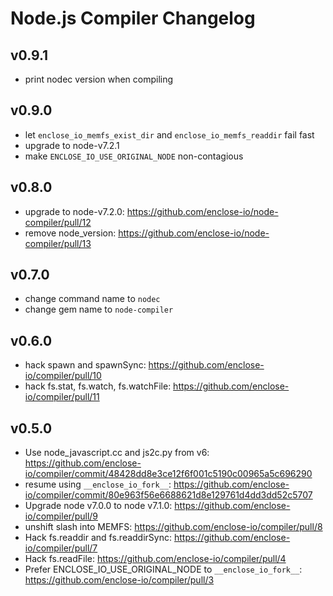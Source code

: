 # Node.js Compiler Changelog

## v0.9.1

* print nodec version when compiling

## v0.9.0

* let `enclose_io_memfs_exist_dir` and `enclose_io_memfs_readdir` fail fast
* upgrade to node-v7.2.1
* make `ENCLOSE_IO_USE_ORIGINAL_NODE` non-contagious

## v0.8.0

* upgrade to node-v7.2.0: https://github.com/enclose-io/node-compiler/pull/12
* remove node_version: https://github.com/enclose-io/node-compiler/pull/13

## v0.7.0

* change command name to `nodec`
* change gem name to `node-compiler`

## v0.6.0

* hack spawn and spawnSync: https://github.com/enclose-io/compiler/pull/10
* hack fs.stat, fs.watch, fs.watchFile: https://github.com/enclose-io/compiler/pull/11

## v0.5.0

* Use node_javascript.cc and js2c.py from v6: https://github.com/enclose-io/compiler/commit/48428dd8e3ce12f6f001c5190c00965a5c696290
* resume using `__enclose_io_fork__`: https://github.com/enclose-io/compiler/commit/80e963f56e6688621d8e129761d4dd3dd52c5707
* Upgrade node v7.0.0 to node v7.1.0: https://github.com/enclose-io/compiler/pull/9
* unshift slash into MEMFS: https://github.com/enclose-io/compiler/pull/8
* Hack fs.readdir and fs.readdirSync: https://github.com/enclose-io/compiler/pull/7
* Hack fs.readFile: https://github.com/enclose-io/compiler/pull/4
* Prefer ENCLOSE_IO_USE_ORIGINAL_NODE to `__enclose_io_fork__`: https://github.com/enclose-io/compiler/pull/3
